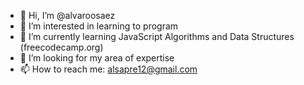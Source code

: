 - 👋 Hi, I’m @alvaroosaez
- 👀 I’m interested in learning to program
- 🌱 I’m currently learning JavaScript Algorithms and Data Structures (freecodecamp.org)
- 💞️ I’m looking for my area of expertise
- 📫 How to reach me: alsapre12@gmail.com

<!---
alvaroosaez/alvaroosaez is a ✨ special ✨ repository because its `README.md` (this file) appears on your GitHub profile.
You can click the Preview link to take a look at your changes.
--->
